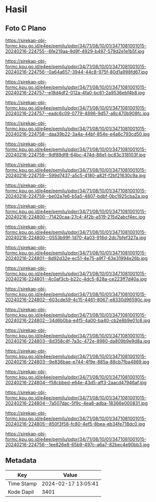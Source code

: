 # Hasil

## Foto C Plano

https://sirekap-obj-formc.kpu.go.id/e4ee/pemilu/pdpr/34/71/08/10/01/3471081001015-20240216-224755--6fe219aa-9d9f-4929-b497-579d2e1e1b5f.jpg

https://sirekap-obj-formc.kpu.go.id/e4ee/pemilu/pdpr/34/71/08/10/01/3471081001015-20240216-224756--0a64a657-3944-44c8-975f-80d1a998fd67.jpg

https://sirekap-obj-formc.kpu.go.id/e4ee/pemilu/pdpr/34/71/08/10/01/3471081001015-20240216-224757--e18d4df2-012a-4fa0-bc61-2a9536ebf4b8.jpg

https://sirekap-obj-formc.kpu.go.id/e4ee/pemilu/pdpr/34/71/08/10/01/3471081001015-20240216-224757--eadc6c09-0779-4896-9d57-a8c470b908fc.jpg

https://sirekap-obj-formc.kpu.go.id/e4ee/pemilu/pdpr/34/71/08/10/01/3471081001015-20240216-224758--daa39b22-3a4a-44bf-854e-e4a6c793cd50.jpg

https://sirekap-obj-formc.kpu.go.id/e4ee/pemilu/pdpr/34/71/08/10/01/3471081001015-20240216-224758--9df89df8-64bc-474d-86e1-bc83c318103f.jpg

https://sirekap-obj-formc.kpu.go.id/e4ee/pemilu/pdpr/34/71/08/10/01/3471081001015-20240216-224759--599d7437-a5c5-4180-a82f-f2bf21630c9a.jpg

https://sirekap-obj-formc.kpu.go.id/e4ee/pemilu/pdpr/34/71/08/10/01/3471081001015-20240216-224759--be02a7e6-b5a5-4807-bdbf-0bc1925cba2a.jpg

https://sirekap-obj-formc.kpu.go.id/e4ee/pemilu/pdpr/34/71/08/10/01/3471081001015-20240216-224800--71420caa-27c4-4f2b-a519-215d2abcf4ec.jpg

https://sirekap-obj-formc.kpu.go.id/e4ee/pemilu/pdpr/34/71/08/10/01/3471081001015-20240216-224800--0553b99f-1d70-4a03-916d-2dc7bfef327a.jpg

https://sirekap-obj-formc.kpu.go.id/e4ee/pemilu/pdpr/34/71/08/10/01/3471081001015-20240216-224801--8d92d32e-ec51-4e75-a9f7-63e31994e26b.jpg

https://sirekap-obj-formc.kpu.go.id/e4ee/pemilu/pdpr/34/71/08/10/01/3471081001015-20240216-224801--4c0af3cb-b22c-4dc5-828a-ce223ff7d40a.jpg

https://sirekap-obj-formc.kpu.go.id/e4ee/pemilu/pdpr/34/71/08/10/01/3471081001015-20240216-224802--603cde59-4c15-4461-8067-e8330d96590c.jpg

https://sirekap-obj-formc.kpu.go.id/e4ee/pemilu/pdpr/34/71/08/10/01/3471081001015-20240216-224802--34d6b0ba-e4f5-4a00-ba40-cb2e8b9e01c6.jpg

https://sirekap-obj-formc.kpu.go.id/e4ee/pemilu/pdpr/34/71/08/10/01/3471081001015-20240216-224803--8d358c4f-7a3c-472e-8980-da809b9e9d8a.jpg

https://sirekap-obj-formc.kpu.go.id/e4ee/pemilu/pdpr/34/71/08/10/01/3471081001015-20240216-224803--9e836bae-e744-4f9e-885a-88cb7fba4869.jpg

https://sirekap-obj-formc.kpu.go.id/e4ee/pemilu/pdpr/34/71/08/10/01/3471081001015-20240216-224804--f58cbbed-e64e-43d5-aff3-2aacd47946af.jpg

https://sirekap-obj-formc.kpu.go.id/e4ee/pemilu/pdpr/34/71/08/10/01/3471081001015-20240216-224804--7a507dac-5f9c-4ea8-adba-18366e000831.jpg

https://sirekap-obj-formc.kpu.go.id/e4ee/pemilu/pdpr/34/71/08/10/01/3471081001015-20240216-224805--850f3f58-fc80-4ef5-8bea-eb34fe718dc0.jpg

https://sirekap-obj-formc.kpu.go.id/e4ee/pemilu/pdpr/34/71/08/10/01/3471081001015-20240216-224756--1ee826e8-65b9-497c-a6a7-82bec4e90bb3.jpg


## Metadata

| Key        | Value               |
| ---------- | ------------------- |
| Time Stamp | 2024-02-17 13:05:41 |
| Kode Dapil | 3401                |



